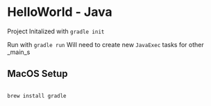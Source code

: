 
# HelloWorld - Java

Project Initalized with `gradle init`

Run with `gradle run`
Will need to create new `JavaExec` tasks for other _main_s


## MacOS Setup

```bash

brew install gradle

```
